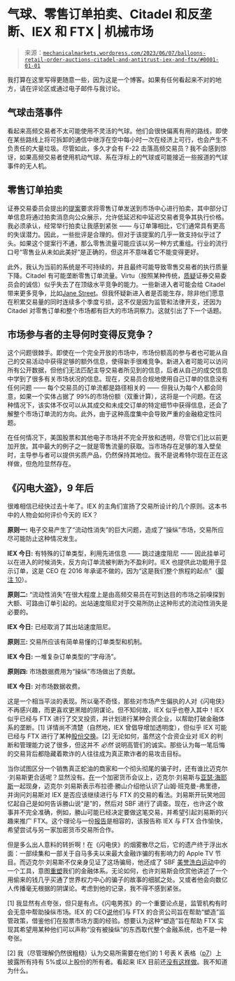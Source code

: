 <!--yml

类别：未分类

日期：2024-05-18 06:37:44

-->

# 气球、零售订单拍卖、Citadel 和反垄断、IEX 和 FTX | 机械市场

> 来源：[`mechanicalmarkets.wordpress.com/2023/06/07/balloons-retail-order-auctions-citadel-and-antitrust-iex-and-ftx/#0001-01-01`](https://mechanicalmarkets.wordpress.com/2023/06/07/balloons-retail-order-auctions-citadel-and-antitrust-iex-and-ftx/#0001-01-01)

我打算在这里写得更随意一些，因为这是一个博客。如果有任何看起来不对的地方，请在评论区或通过电子邮件与我讨论。

## **气球击落事件**

看起来高频交易者不太可能使用不灵活的气球。他们会很快偏离有用的路线，即使在某些路线上将可拆卸的通信中继浮在空中每小时一次在经济上可行，也会产生不负责任的大量垃圾。尽管如此，多久才会有 F-22 击落高频交易员？我不会感到惊讶，如果高频交易者使用机动气球、系在浮标上的气球或可能接近一些报道的气球事件的无人机。

## **零售订单拍卖**

证券交易委员会提出的[提案](https://www.sec.gov/news/press-release/2022-225)要求将零售订单发送到市场中心进行拍卖，其中部分订单信息将通过拍卖消息向公众展示，允许低延迟和中延迟交易者竞争其执行价格。我必须承认，经常举行拍卖让我感到紧张 —— 与订单簿相比，它们通常具有更高的失误潜力。因此，一些批评是合理的。但对于该提案的几乎一致支持似乎过了头。如果这个提案行不通，那么零售流量可能应该以另一种方式重组。行业的流行口号“零售业从未如此美好”是正确的，但这并不意味着它不能变得更好。

此外，我认为当前的系统是不可持续的，并且最终可能导致零售交易者的执行质量下降。Citadel 有可能垄断零售订单流量。Virtu（按照某种传统，[质疑](https://www.marketwatch.com/story/virtu-ceo-slams-gensler-reforms-as-democratic-plan-to-curb-retail-trading-2ea1daf0)证券交易委员会的诚信）似乎失去了在顶级水平竞争的能力。一些新进入者可能会给 Citadel 带来更多竞争，比如[Jane Street](https://content.schwab.com/drupal_dependencies/psr/606/2023-Q1-Schwab-Quarterly-Report.pdf)。但我怀疑新进入者是否能生存，除非他们愿意在积累交易量的同时连续多个季度亏损，这不仅是因为监管和法律开支，还因为 Citadel 对零售订单和整个市场都有巨大的市场洞察力。这就引出了下一个话题。

## **市场参与者的主导何时变得反竞争？**

这个问题很棘手。即使在一个完全开放的市场中，市场份额高的参与者也可能从自己的交易活动中获得足够的额外信息，使得新手很难竞争。新进入者可能可以访问所有公开数据，但他们无法匹配主导交易者所见到的信息，后者从自己的成交信息中学到了很多有关市场状况的信息。现在，交易员合规地使用自己订单的信息没有任何问题 —— 每个交易员的订单流都是路径相关的 —— 但我认为每个人都会同意，如果一个实体占据了 99%的市场份额（双重计算），这将是一个问题。在这种情况下，该实体不仅可以从其成交和未成交订单的特定细节中获得信息，还会了解整个市场订单流的方向。此外，由于这种高度集中会导致严重的金融稳定性问题。

在任何情况下，美国股票和其他电子市场并不完全开放和透明，尽管它们比以前更加开放。其中最大的例子之一就是零售流量的获取。当市场存在足够的准入壁垒时，主导参与者可以提供劣质产品，仍然保持其地位。我不是说希特尔现在正在这样做，但危险显然存在。

## **《闪电大盗》，9 年后**

很难相信已经快过去十年了。IEX 的主角们宣扬了交易所设计的几个原则。这本书中的人物会如何评价今天的 IEX？

**原则一:** 电子交易产生了“流动性消失”的巨大问题，造成了“操纵”市场，交易所应尽可能防止这种情况发生。

**IEX 今日:** 有特殊的订单类型，利用先进信息 —— 跳过速度阻尼 —— 因此挂单可以在进入的时候消失，反方向订单流被判断为不盈利时。IEX 也提供此功能用于显示订单，这是 CEO 在 2016 年承诺不做的，因为“这是我们整个旅程的起点”（[脚注 10](https://www.bloomberg.com/news/articles/2016-10-12/beyond-flash-boys-matt-levine-interviews-iex-s-brad-katsuyama)）。

**原则二:** “流动性消失”在很大程度上是由高频交易员在可到达目的市场之前嗅探到大额、可路由订单引起的。出站速度阻尼对于交易所防止这种形式的流动性消失是必要的。

**IEX 今日:** 已经取消了其出站速度阻尼。

**原则三:** 交易所应该有简单易懂的订单类型和机制。

**IEX 今日:** 一堆复杂订单类型的“字母汤”。

**原则四:** 市场数据费用为“操纵”市场做出了贡献。

**IEX 今日:** 对市场数据收费。

这是一个相当平淡的表现。所以毫不奇怪，那些对市场产生偏执的人对《闪电侠》不再感兴趣，而更喜欢更黑暗的阴谋论。但不知何故，IEX 似乎也卷入其中！IEX 似乎已经与 FTX 进行了交叉投资，并计划进行某种合资企业，以帮助打破金融体系的垄断。[1] 详情尚不清楚（自然地，IEX 曾倡导增加透明度），但似乎 IEX 可能已经与 FTX 进行了某种[股份交换](https://www.axios.com/pro/fintech-deals/2022/11/14/ftx-f-bankruptcy-fallout-iex)。[2] 无论如何，虽然这个合资企业对 IEX 的判断和管理能力说了很多，但这并不 *必然* 说明高管们的诚实。那些认为每一笔后悔的交易背后都隐藏着欺诈的人往往成为真正欺诈者的易攻击目标。

当你试图区分一个销售真正蛇油的商家和一个彻头彻尾的骗子时，还有谁比迈克尔·刘易斯更合适呢？显然没有。[在](https://www.youtube.com/watch?v=7KWuS_wOUnY)一个加密货币会议上，迈克尔·刘易斯与[亚瑟·海耶斯](https://www.justice.gov/usao-sdny/pr/founders-cryptocurrency-exchange-plead-guilty-bank-secrecy-act-violations)一起现身，迈克尔·刘易斯表示布拉德·勝山介绍他认识了山姆·班克曼-弗里德，并询问刘易斯对 IEX 是否应该继续进行与 FTX 的交易的看法。刘易斯开玩笑地回忆起自己是如何告诉勝山说“是”的，然后对 SBF 进行了调查。现在，也许这个故事并不完全准确，例如，勝山可能已经决定要做这笔交易，并希望引起刘易斯的兴趣来推广 FTX。这个理论与一份[报告](https://www.foxbusiness.com/markets/iex-taps-potential-partner-regulated-crypto-exchange)是相容的，该报告称 IEX 与 FTX 合作愉快，希望尝试与另一家加密货币交易所合作。

但是多么出人意料的转折啊！在《闪电侠》的烟雾散尽之后，它的遗产终于浮出水面：一部续集和一部关于自马多夫以来最大金融诈骗的有影响力的 Apple TV 节目。而迈克尔·刘易斯不仅亲身见证了这场骗局，他还成了 SBF [美誉洗白运动](https://www.reuters.com/technology/exclusive-how-ftx-bought-its-way-become-most-regulated-crypto-exchange-2022-11-18/)中的一个工具，意图[重塑](https://www.ft.com/content/dd4db197-cb9b-4f29-b923-9bd94e1e3aed)我们的金融体系。无论如何，也许刘易斯会欣赏他讲述了一个用偷来的钱几乎买通了世界权力中心的骗子的故事的细腻之处。又或者他会向数亿人传播毫无根据的阴谋论。考虑到他的记录，我不得不感到紧张。

[1] 我显然有点夸张，但只是有点。《闪电男孩》的一个重要论点是，监管机构有时会无意中帮助操纵市场。IEX 的 CEO[说](https://www.youtube.com/watch?v=-RWWTFDuwv0&t=285s)他们与 FTX 的合资公司旨在帮助“塑造”监管政策，借鉴他们在股票市场方面的经验。想要认为这种“塑造”旨在帮助 FTX 实现其希望用某种他们可以声称“没有被操纵”的东西取代整个金融系统，也不是一种夸张。

[2] 我（尽管理解仍然很粗糙）认为交易所需要在他们的 1 号表 K 表格（[p7](https://www.sec.gov/files/form1.pdf)）上披露所有持有 5%或以上股份的所有者。看起来 IEX 目前还[没有这样做](https://www.sec.gov/cgi-bin/browse-edgar?action=getcompany&CIK=0001653090&type=&dateb=&owner=include&count=40&search_text=)。我不知道为什么。
